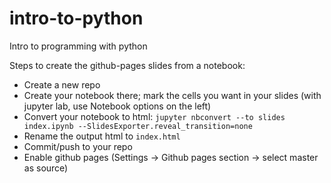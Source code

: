 # intro-to-python
Intro to programming with python

Steps to create the github-pages slides from a notebook:
- Create a new repo
- Create your notebook there; mark the cells you want in your slides (with jupyter lab, use Notebook options on the left)
- Convert your notebook to html:
 `jupyter nbconvert --to slides index.ipynb --SlidesExporter.reveal_transition=none`
- Rename the output html to `index.html`
- Commit/push to your repo
- Enable github pages (Settings → Github pages section → select master as source)
